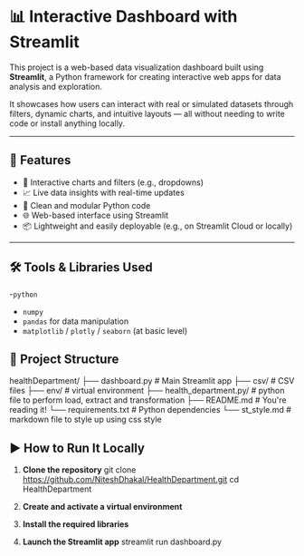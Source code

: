 ﻿# 📊 Interactive Dashboard with Streamlit

This project is a web-based data visualization dashboard built using **Streamlit**, a Python framework for creating interactive web apps for data analysis and exploration.

It showcases how users can interact with real or simulated datasets through filters, dynamic charts, and intuitive layouts — all without needing to write code or install anything locally.

---

## 🚀 Features

- 🧩 Interactive charts and filters (e.g., dropdowns)
- 📈 Live data insights with real-time updates
- 🧮 Clean and modular Python code
- 🌐 Web-based interface using Streamlit
- 📦 Lightweight and easily deployable (e.g., on Streamlit Cloud or locally)

---

## 🛠️ Tools & Libraries Used

-`python`
- `numpy`
- `pandas` for data manipulation
- `matplotlib` / `plotly` / `seaborn` (at basic level)


## 📁 Project Structure

healthDepartment/
├── dashboard.py # Main Streamlit app
├── csv/ # CSV files
├── env/ # virtual environment
├── health_department.py/ # python file to perform load, extract and transformation
├── README.md # You're reading it!
└── requirements.txt # Python dependencies
└── st_style.md # markdown file to style up using css style



## ▶️ How to Run It Locally

1. **Clone the repository**
   git clone https://github.com/NiteshDhakal/HealthDepartment.git
   cd HealthDepartment

 2. **Create and activate a virtual environment**
 3. **Install the required libraries**
 4. **Launch the Streamlit app**
    streamlit run dashboard.py



